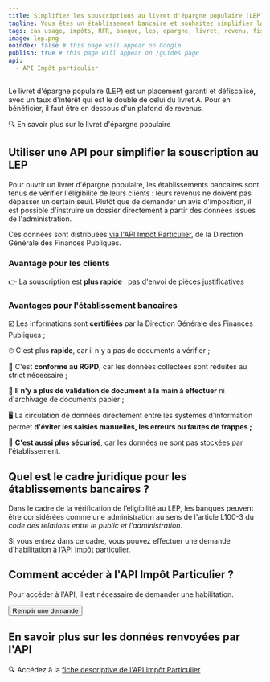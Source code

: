 ```yaml
---
title: Simplifiez les souscriptions au livret d'épargne populaire (LEP) grâce aux API
tagline: Vous êtes un établissement bancaire et souhaitez simplifier la souscription au LEP ? Utilisez l'API Impôt particulier pour ne plus demander et vérifier de justificatifs.
tags: cas usage, impôts, RFR, banque, lep, epargne, livret, revenu, fiscal, tarification, revenu, quotient
image: lep.png
noindex: false # this page will appear on Google
publish: true # this page will appear on /guides page
api:
  - API Impôt particulier
---
```


Le livret d'épargne populaire (LEP) est un placement garanti et défiscalisé, avec un taux d'intérêt qui est le double de celui du livret A. Pour en bénéficier, il faut être en dessous d'un plafond de revenus.

<External href="https://www.service-public.fr/particuliers/vosdroits/F2367">🔍 En savoir plus sur le livret d'épargne populaire</External>

## Utiliser une API pour simplifier la souscription au LEP

Pour ouvrir un livret d'épargne populaire, les établissements bancaires sont tenus de vérifier l'éligibilité de leurs clients : leurs revenus ne doivent pas dépasser un certain seuil. Plutôt que de demander un avis d'imposition, il est possible d'instruire un dossier directement à partir des données issues de l'administration.

Ces données sont distribuées [via l'API Impôt Particulier](/les-api/impot-particulier), de la Direction Générale des Finances Publiques.

### Avantage pour les clients

👉 La souscription est **plus rapide** : pas d'envoi de pièces justificatives

### Avantages pour l'établissement bancaires

☑️ Les informations sont **certifiées** par la Direction Générale des Finances Publiques ;

⏱ C'est plus **rapide**, car il n'y a pas de documents à vérifier ;

📕 C'est **conforme au RGPD**, car les données collectées sont réduites au strict nécessaire ;

🔖 **Il n'y a plus de validation de document à la main à effectuer** ni d'archivage de documents papier ;

🖥 La circulation de données directement entre les systèmes d'information permet **d'éviter les saisies manuelles, les erreurs ou fautes de frappes ;**

🔐 **C'est aussi plus sécurisé**, car les données ne sont pas stockées par l'établissement.

## Quel est le cadre juridique pour les établissements bancaires ?

Dans le cadre de la vérification de l’éligibilité au LEP, les banques peuvent être considérées comme une administration au sens de <External href="https://www.legifrance.gouv.fr/affichCodeArticle.do?cidTexte=LEGITEXT000031366350&idArticle=LEGIARTI000031367308&dateTexte=&categorieLien=cid">l'article L100-3</External> du *code des relations entre le public et l'administration*.

Si vous entrez dans ce cadre, vous pouvez effectuer une demande d'habilitation à l’API Impôt particulier.

## Comment accéder à l'API Impôt Particulier ?

Pour accéder à l'API, il est nécessaire de demander une habilitation.

<NextSteps />
<Button href='https://datapass.api.gouv.fr/api-impot-particulier-sandbox?demarche=eligibilite_lep'>Remplir une demande</Button>

## En savoir plus sur les données renvoyées par l'API

🔍 Accédez à la [fiche descriptive de l'API Impôt Particulier](/les-api/impot-particulier#les-donnees-disponibles-dans-l'api)
